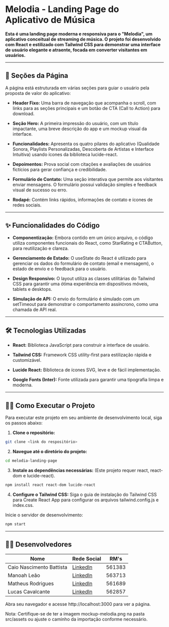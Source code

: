 # Melodia - Landing Page do Aplicativo de Música

**Esta é uma landing page moderna e responsiva para o "Melodia", um aplicativo conceitual de streaming de música. O projeto foi desenvolvido com React e estilizado com Tailwind CSS para demonstrar uma interface de usuário elegante e atraente, focada em converter visitantes em usuários.**

---

## 🚀 Seções da Página
A página está estruturada em várias seções para guiar o usuário pela proposta de valor do aplicativo:

- **Header Fixo:** Uma barra de navegação que acompanha o scroll, com links para as seções principais e um botão de CTA (Call to Action) para download.

- **Seção Hero:** A primeira impressão do usuário, com um título impactante, uma breve descrição do app e um mockup visual da interface.

- **Funcionalidades:** Apresenta os quatro pilares do aplicativo (Qualidade Sonora, Playlists Personalizadas, Descoberta de Artistas e Interface Intuitiva) usando ícones da biblioteca lucide-react.

- **Depoimentos:** Prova social com citações e avaliações de usuários fictícios para gerar confiança e credibilidade.

- **Formulário de Contato:** Uma seção interativa que permite aos visitantes enviar mensagens. O formulário possui validação simples e feedback visual de sucesso ou erro.

- **Rodapé:** Contém links rápidos, informações de contato e ícones de redes sociais.

---

## ✨ Funcionalidades do Código

- **Componentização:** Embora contido em um único arquivo, o código utiliza componentes funcionais do React, como StarRating e CTAButton, para reutilização e clareza.

- **Gerenciamento de Estado:** O useState do React é utilizado para gerenciar os dados do formulário de contato (email e mensagem), o estado de envio e o feedback para o usuário.

- **Design Responsivo:** O layout utiliza as classes utilitárias do Tailwind CSS para garantir uma ótima experiência em dispositivos móveis, tablets e desktops.

- **Simulação de API:** O envio do formulário é simulado com um setTimeout para demonstrar o comportamento assíncrono, como uma chamada de API real.

---

## 🛠️ Tecnologias Utilizadas

- **React:** Biblioteca JavaScript para construir a interface de usuário.

- **Tailwind CSS:** Framework CSS utility-first para estilização rápida e customizável.

- **Lucide React:** Biblioteca de ícones SVG, leve e de fácil implementação.

- **Google Fonts (Inter):** Fonte utilizada para garantir uma tipografia limpa e moderna.

---

## 🏃‍♂️ Como Executar o Projeto
Para executar este projeto em seu ambiente de desenvolvimento local, siga os passos abaixo:

1. **Clone o repositório:**

```bash
git clone <link do respositório>
```

2. **Navegue até o diretório do projeto:**

```bash
cd melodia-landing-page
```

3. **Instale as dependências necessárias:**
(Este projeto requer react, react-dom e lucide-react).

```bash
npm install react react-dom lucide-react
```

4. **Configure o Tailwind CSS:**
Siga o guia de instalação do Tailwind CSS para Create React App para configurar os arquivos tailwind.config.js e index.css.

Inicie o servidor de desenvolvimento:

```bash
npm start
```

---

## 👨‍💻 Desenvolvedores

| Nome                           | Rede Social                                                                | RM's   |
| ------------------------------ | -------------------------------------------------------------------------- | ------ |
| Caio Nascimento Battista       | [LinkedIn](https://www.linkedin.com/in/cnbtt/)                             | 561383 |
| Manoah Leão                    | [LinkedIn](https://www.linkedin.com/in/manoah-le%C3%A3o-735a83346/)        | 563713 |
| Matheus Rodrigues              | [LinkedIn](https://www.linkedin.com/in/matheus-rodrigues-rocha-496921278/) | 561689 |
| Lucas Cavalcante               | [LinkedIn](https://www.linkedin.com/in/lucas-cavalcante-jardim-67a875318/) | 562857 |
Abra seu navegador e acesse http://localhost:3000 para ver a página.

Nota: Certifique-se de ter a imagem mockup-melodia.png na pasta src/assets ou ajuste o caminho da importação conforme necessário.
